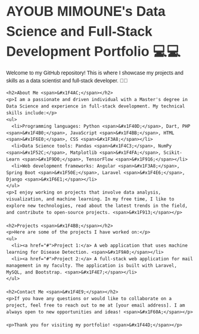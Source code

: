 <!DOCTYPE html>
<html>
  <head>
    <meta charset="UTF-8">
    <title>AYOUB MIMOUNE's Data Science and Full-Stack Development Portfolio</title>
    <style>
      body {
        font-family: Arial, sans-serif;
        line-height: 1.5;
      }
      h1 {
        font-size: 36px;
        color: #333;
        margin-bottom: 20px;
      }
      h2 {
        font-size: 24px;
        color: #333;
        margin-bottom: 10px;
      }
      ul {
        list-style-type: disc;
        margin-left: 20px;
      }
      li {
        margin-bottom: 5px;
      }
      a {
        color: #007bff;
        text-decoration: none;
      }
      a:hover {
        text-decoration: underline;
      }
    </style>
  </head>
  <body>
    <h1>AYOUB MIMOUNE's Data Science and Full-Stack Development Portfolio <span>&#x1F4BB;&#x1F4BB;</span></h1>
    <p>Welcome to my GitHub repository! This is where I showcase my projects and skills as a data scientist and full-stack developer. <span>&#x1F44B;&#x1F44B;</span></p>
    
    <h2>About Me <span>&#x1F4AC;</span></h2>
    <p>I am a passionate and driven individual with a Master's degree in Data Science and experience in full-stack development. My technical skills include:</p>
    <ul>
      <li>Programming languages: Python <span>&#x1F40D;</span>, Dart, PHP <span>&#x1F4B0;</span>, JavaScript <span>&#x1F4BB;</span>, HTML <span>&#x1F6E0;</span>, CSS <span>&#x1F3A8;</span></li>
      <li>Data Science tools: Pandas <span>&#x1F4C3;</span>, NumPy <span>&#x1F52C;</span>, Matplotlib <span>&#x1F4FA;</span>, Scikit-Learn <span>&#x1F9D0;</span>, TensorFlow <span>&#x1F916;</span></li>
      <li>Web development frameworks: Angular <span>&#x1F3A8;</span>, Spring Boot <span>&#x1F50E;</span>, Laravel <span>&#x1F4E6;</span>, Django <span>&#x1F6E1;</span></li>
    </ul>
    <p>I enjoy working on projects that involve data analysis, visualization, and machine learning. In my free time, I like to explore new technologies, read about the latest trends in the field, and contribute to open-source projects. <span>&#x1F913;</span></p>
    
    <h2>Projects <span>&#x1F4BB;</span></h2>
    <p>Here are some of the projects I have worked on:</p>
    <ul>
      <li><a href="#">Project 1:</a> A web application that uses machine learning for Disease Detection. <span>&#x1F9A0;</span></li>
      <li><a href="#">Project 2:</a> A full-stack web application for mail management in my faculty. The application is built with Laravel, MySQL, and Bootstrap. <span>&#x1F4E7;</span></li>
    </ul>
    
    <h2>Contact Me <span>&#x1F4E9;</span></h2>
    <p>If you have any questions or would like to collaborate on a project, feel free to reach out to me at [your email address]. I am always open to new opportunities and ideas! <span>&#x1F60A;</span></p>
    
    <p>Thank you for visiting my portfolio! <span>&#x1F44D;</span></p>
  </body>
</html>

